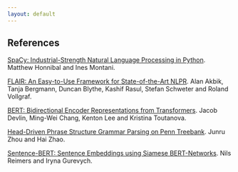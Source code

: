 ```yaml
---
layout: default
---
```


## References
[SpaCy: Industrial-Strength Natural Language Processing in Python](https://spacy.io/).
Matthew Honnibal and Ines Montani.

[FLAIR: An Easy-to-Use Framework for State-of-the-Art NLPR](https://www.aclweb.org/anthology/papers/N/N19/N19-4010/).
Alan Akbik, Tanja Bergmann, Duncan Blythe, Kashif Rasul, Stefan Schweter and Roland Vollgraf.

[BERT: Bidirectional Encoder Representations from Transformers](https://arxiv.org/abs/1810.04805).
Jacob Devlin, Ming-Wei Chang, Kenton Lee and  Kristina Toutanova.

[Head-Driven Phrase Structure Grammar Parsing on Penn Treebank](https://arxiv.org/abs/1907.02684/).
Junru Zhou and Hai Zhao.

[Sentence-BERT: Sentence Embeddings using Siamese BERT-Networks](https://arxiv.org/abs/1908.10084/).
Nils Reimers and Iryna Gurevych.

